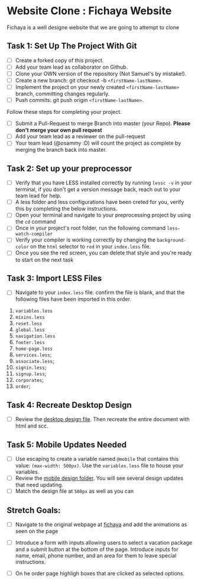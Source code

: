 # Website Clone : Fichaya Website

Fichaya is a well designe website that we are going to attempt to clone

## Task 1: Set Up The Project With Git

- [ ] Create a forked copy of this project.
- [ ] Add your team lead as collaborator on Github.
- [ ] Clone your OWN version of the repository (Not Samuel's by mistake!).
- [ ] Create a new branch: git checkout -b `<firstName-lastName>`.
- [ ] Implement the project on your newly created `<firstName-lastName>` branch, committing changes regularly.
- [ ] Push commits: git push origin `<firstName-lastName>`.
 
Follow these steps for completing your project.

- [ ] Submit a Pull-Request to merge <firstName-lastName> Branch into master (your  Repo). **Please don't merge your own pull request**
- [ ] Add your team lead as a reviewer on the pull-request
- [ ] Your team lead (@osammy :D) will count the project as complete by merging the branch back into master.

## Task 2: Set up your preprocessor
* [ ] Verify that you have LESS installed correctly by running `lessc -v` in your terminal, if you don't get a version message back, reach out to your team lead for help.
* [ ] A less folder and less configurations have been creted for you, verify this by completing the below instructions.
* [ ] Open your terminal and navigate to your preprocessing project by using the `cd` command
* [ ] Once in your project's root folder, run the following command `less-watch-compiler`
* [ ] Verify your compiler is working correctly by changing the `background-color` on the `html` selector to `red` in your `index.less` file.
* [ ] Once you see the red screen, you can delete that style and you're ready to start on the next task

## Task 3: Import LESS Files

* [ ] Navigate to your `index.less` file. confirm the file is blank, and that the following files have been imported in this order.
1. `variables.less`
2. `mixins.less`
3. `reset.less`
4. `global.less`
5. `navigation.less`
6. `footer.less`
7. `home-page.less`
8. `services.less`;
9. `associate.less`;
10. `signin.less`;
11. `signup.less`;
12. `corporates`;
13. `order`;


## Task 4: Recreate Desktop Design
* [ ] Review the [desktop design file](design-files). Then recreate the entire document with html and scc.



## Task 5: Mobile Updates Needed
* [ ] Use escaping to create a variable named `@mobile` that contains this value: `(max-width: 500px)`.  Use the `variables.less` file to house your variables.
* [ ] Review the [mobile design folder](design-files). You will see several design updates that need updating. 
* [ ] Match the design file at `500px` as well as you can 

## Stretch Goals: 
* [ ] Navigate to the original webpage at [fichaya](fichaya.com) and add the animations as seen on the page
* [ ] Introduce a form with inputs allowing users to select a vacation package and a submit button at the bottom of the page. Introduce inputs for name, email, phone number, and an area for them to leave special instructions. 
* [ ] On he order page highligh boxes that are clicked as selected options.




